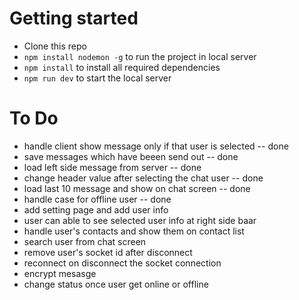 # Getting started

- Clone this repo
- `npm install nodemon -g` to run the project in local server
- `npm install` to install all required dependencies
- `npm run dev` to start the local server

# To Do
- handle client show message only if that user is selected -- done
- save messages which have beeen send out -- done
- load left side message from server -- done
- change header value after selecting the chat user -- done
- load last 10 message and show on chat screen -- done
- handle case for offline user -- done
- add setting page and add user info
- user can able to see selected user info at right side baar
- handle user's contacts and show them on contact list
- search user from chat screen
- remove user's socket id after disconnect
- reconnect on disconnect the socket connection
- encrypt mesasge
- change status once user get online or offline
